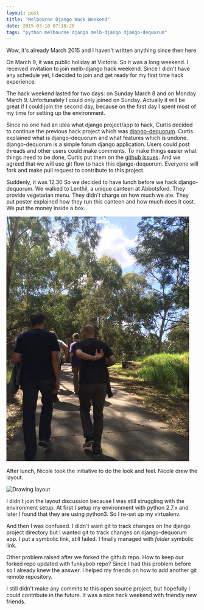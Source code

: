 ```yaml
---
layout: post
title: "Melbourne Django Hack Weekend"
date: 2015-03-18 07:18:20
tags: "python melbourne django melb-django django-dequorum"
---
```


Wow, it's already March 2015 and I haven't written anything since then here. 

On March 9, it was public holiday at Victoria. So it was a long weekend. I received invitation to join melb-django hack weekend. Since I didn't have any schedule yet, I decided to join and get ready for my first time hack experience.

The hack weekend lasted for two days: on Sunday March 8 and on Monday March 9. Unfortunately I could only joined on Sunday. Actually it will be great if I could join the second day, because on the first day I spent most of my time for setting up the environment.

Since no one had an idea what django project/app to hack, Curtis decided to continue the previous hack project which was [django-dequorum](https://github.com/funkybob/django-dequorum). Curtis explained what is django-dequorum and what features which is undone. django-dequorum is a simple forum django application. Users could post threads and other users could make comments. To make things easier what things need to be done, Curtis put them on the [github issues](https://github.com/funkybob/django-dequorum/issues). And we agreed that we will use git flow to hack this django-dequorum. Everyone will fork and make pull request to contribute to this project. 

Suddenly, it was 12.30 So we decided to have lunch before we hack django-dequorum. We walked to Lenthil, a unique canteen at Abbotsford. They provide vegetarian menu. They didn't charge on how much we ate. They put poster explained how they run this canteen and how much does it cost. We put the money inside a box.

 ![Walking to Lenthil](/images/2015-03-melb-django-dequorum.jpg)

After lunch, Nicole took the initiative to do the look and feel. Nicole drew the layout. 

 ![Drawing layout](https://cloud.githubusercontent.com/assets/3323703/6544386/81bd5b9a-c5a1-11e4-8ffc-4b710d523558.jpg)

I didn't join the layout discussion because I was still struggling with the environment setup. At first I setup my environment with python 2.7.x and later I found that they are using python3. So I re-set up my virtualenv. 

And then I was confused. I didn't want git to track changes on the django project directory but I wanted git to track changes on django-dequorum app. I put a symbolic link, still failed. I finally managed with *folder* symbolic link.

Other problem raised after we forked the github repo. How to keep our forked repo updated with funkybob repo? Since I had this problem before so I already knew the answer. I helped my friends on how to add another git remote repository.

I still didn't make any commits to this open source project, but hopefully I could contribute in the future. It was a nice hack weekend with friendly new friends.
